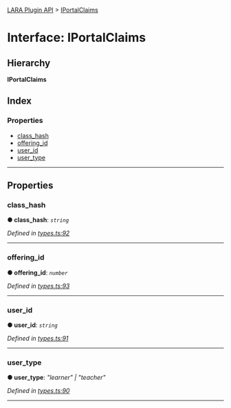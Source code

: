 [LARA Plugin API](../README.md) > [IPortalClaims](../interfaces/iportalclaims.md)

# Interface: IPortalClaims

## Hierarchy

**IPortalClaims**

## Index

### Properties

* [class_hash](iportalclaims.md#class_hash)
* [offering_id](iportalclaims.md#offering_id)
* [user_id](iportalclaims.md#user_id)
* [user_type](iportalclaims.md#user_type)

---

## Properties

<a id="class_hash"></a>

###  class_hash

**● class_hash**: *`string`*

*Defined in [types.ts:92](https://github.com/concord-consortium/lara/blob/27f05a65/lara-typescript/src/plugin-api/types.ts#L92)*

___
<a id="offering_id"></a>

###  offering_id

**● offering_id**: *`number`*

*Defined in [types.ts:93](https://github.com/concord-consortium/lara/blob/27f05a65/lara-typescript/src/plugin-api/types.ts#L93)*

___
<a id="user_id"></a>

###  user_id

**● user_id**: *`string`*

*Defined in [types.ts:91](https://github.com/concord-consortium/lara/blob/27f05a65/lara-typescript/src/plugin-api/types.ts#L91)*

___
<a id="user_type"></a>

###  user_type

**● user_type**: *"learner" \| "teacher"*

*Defined in [types.ts:90](https://github.com/concord-consortium/lara/blob/27f05a65/lara-typescript/src/plugin-api/types.ts#L90)*

___

